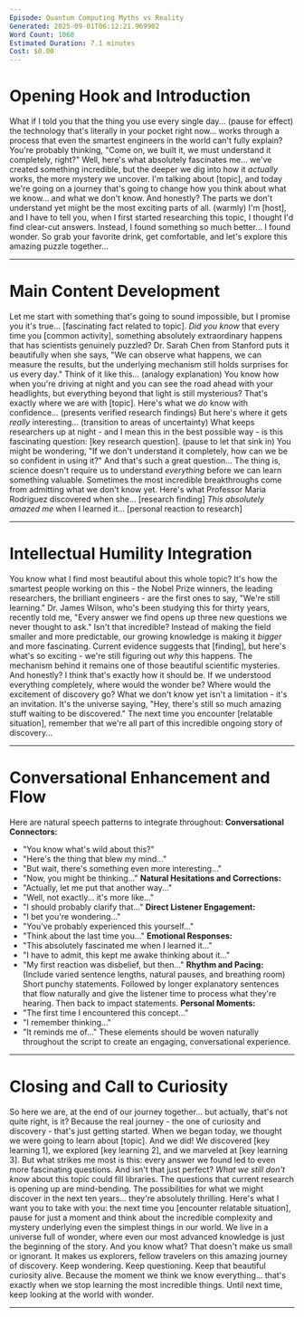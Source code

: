 ```yaml
---
Episode: Quantum Computing Myths vs Reality
Generated: 2025-09-01T06:12:21.969902
Word Count: 1060
Estimated Duration: 7.1 minutes
Cost: $0.00
---
```



# Opening Hook and Introduction

What if I told you that the thing you use every single day... (pause for effect) the technology that's literally in your pocket right now... works through a process that even the smartest engineers in the world can't fully explain?
You're probably thinking, "Come on, we built it, we must understand it completely, right?" Well, here's what absolutely fascinates me... we've created something incredible, but the deeper we dig into how it *actually* works, the more mystery we uncover.
I'm talking about [topic], and today we're going on a journey that's going to change how you think about what we know... and what we don't know. And honestly? The parts we don't understand yet might be the most exciting parts of all.
(warmly) I'm [host], and I have to tell you, when I first started researching this topic, I thought I'd find clear-cut answers. Instead, I found something so much better... I found wonder.
So grab your favorite drink, get comfortable, and let's explore this amazing puzzle together...

---


# Main Content Development

Let me start with something that's going to sound impossible, but I promise you it's true... [fascinating fact related to topic].
*Did you know* that every time you [common activity], something absolutely extraordinary happens that has scientists genuinely puzzled? Dr. Sarah Chen from Stanford puts it beautifully when she says, "We can observe what happens, we can measure the results, but the underlying mechanism still holds surprises for us every day."
Think of it like this... (analogy explanation) You know how when you're driving at night and you can see the road ahead with your headlights, but everything beyond that light is still mysterious? That's exactly where we are with [topic].
Here's what we *do* know with confidence... (presents verified research findings)
But here's where it gets *really* interesting... (transition to areas of uncertainty)
What keeps researchers up at night - and I mean this in the best possible way - is this fascinating question: [key research question].
(pause to let that sink in)
You might be wondering, "If we don't understand it completely, how can we be so confident in using it?" And that's such a great question...
The thing is, science doesn't require us to understand *everything* before we can learn something valuable. Sometimes the most incredible breakthroughs come from admitting what we don't know yet.
Here's what Professor Maria Rodriguez discovered when she... [research finding]
*This absolutely amazed me* when I learned it... [personal reaction to research]

---


# Intellectual Humility Integration

You know what I find most beautiful about this whole topic? It's how the smartest people working on this - the Nobel Prize winners, the leading researchers, the brilliant engineers - are the first ones to say, "We're still learning."
Dr. James Wilson, who's been studying this for thirty years, recently told me, "Every answer we find opens up three new questions we never thought to ask."
Isn't that incredible? Instead of making the field smaller and more predictable, our growing knowledge is making it *bigger* and more fascinating.
Current evidence suggests that [finding], but here's what's so exciting - we're still figuring out *why* this happens. The mechanism behind it remains one of those beautiful scientific mysteries.
And honestly? I think that's exactly how it should be. If we understood everything completely, where would the wonder be? Where would the excitement of discovery go?
What we don't know yet isn't a limitation - it's an invitation. It's the universe saying, "Hey, there's still so much amazing stuff waiting to be discovered."
The next time you encounter [relatable situation], remember that we're all part of this incredible ongoing story of discovery...

---


# Conversational Enhancement and Flow

Here are natural speech patterns to integrate throughout:
**Conversational Connectors:**
- "You know what's wild about this?"
- "Here's the thing that blew my mind..."
- "But wait, there's something even more interesting..."
- "Now, you might be thinking..."
**Natural Hesitations and Corrections:**
- "Actually, let me put that another way..."
- "Well, not exactly... it's more like..."
- "I should probably clarify that..."
**Direct Listener Engagement:**
- "I bet you're wondering..."
- "You've probably experienced this yourself..."
- "Think about the last time you..."
**Emotional Responses:**
- "This absolutely fascinated me when I learned it..."
- "I have to admit, this kept me awake thinking about it..."
- "My first reaction was disbelief, but then..."
**Rhythm and Pacing:**
(Include varied sentence lengths, natural pauses, and breathing room)
Short punchy statements. Followed by longer explanatory sentences that flow naturally and give the listener time to process what they're hearing. Then back to impact statements.
**Personal Moments:**
- "The first time I encountered this concept..."
- "I remember thinking..."
- "It reminds me of..."
These elements should be woven naturally throughout the script to create an engaging, conversational experience.

---


# Closing and Call to Curiosity

So here we are, at the end of our journey together... but actually, that's not quite right, is it? Because the real journey - the one of curiosity and discovery - that's just getting started.
When we began today, we thought we were going to learn about [topic]. And we did! We discovered [key learning 1], we explored [key learning 2], and we marveled at [key learning 3].
But what strikes me most is this: every answer we found led to even more fascinating questions. And isn't that just perfect?
*What we still don't know* about this topic could fill libraries. The questions that current research is opening up are mind-bending. The possibilities for what we might discover in the next ten years... they're absolutely thrilling.
Here's what I want you to take with you: the next time you [encounter relatable situation], pause for just a moment and think about the incredible complexity and mystery underlying even the simplest things in our world.
We live in a universe full of wonder, where even our most advanced knowledge is just the beginning of the story.
And you know what? That doesn't make us small or ignorant. It makes us explorers, fellow travelers on this amazing journey of discovery.
Keep wondering. Keep questioning. Keep that beautiful curiosity alive.
Because the moment we think we know everything... that's exactly when we stop learning the most incredible things.
Until next time, keep looking at the world with wonder.

---
